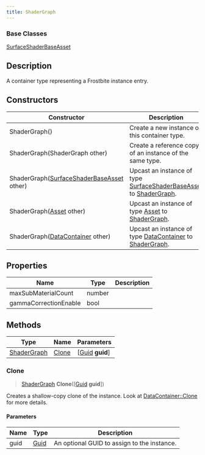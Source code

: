 ```yaml
---
title: ShaderGraph
---
```

### Base Classes

[SurfaceShaderBaseAsset](/vext/ref/fb/surfaceshaderbaseasset/)

## Description

A container type representing a Frostbite instance entry.

## Constructors

| Constructor                                                            | Description                                                                                                   |
| ---------------------------------------------------------------------- | ------------------------------------------------------------------------------------------------------------- |
| ShaderGraph()                                                          | Create a new instance of this container type.                                                                 |
| ShaderGraph(ShaderGraph other)                                         | Create a reference copy of an instance of the same type.                                                      |
| ShaderGraph([SurfaceShaderBaseAsset](/vext/ref/fb/surfaceshaderbaseasset/) other)    | Upcast an instance of type [SurfaceShaderBaseAsset](/vext/ref/fb/surfaceshaderbaseasset/) to [ShaderGraph](/vext/ref/fb/shadergraph/).    |
| ShaderGraph([Asset](/vext/ref/fb/asset/) other)                                      | Upcast an instance of type [Asset](/vext/ref/fb/asset/) to [ShaderGraph](/vext/ref/fb/shadergraph/).                                      |
| ShaderGraph([DataContainer](/vext/ref/shared/class/datacontainer) other) | Upcast an instance of type [DataContainer](/vext/ref/shared/class/datacontainer) to [ShaderGraph](/vext/ref/fb/shadergraph/). |

## Properties

| Name                  | Type   | Description |
| --------------------- | ------ | ----------- |
| maxSubMaterialCount   | number |             |
| gammaCorrectionEnable | bool   |             |

## Methods

| Type                       | Name            | Parameters                                     |
| -------------------------- | --------------- | ---------------------------------------------- |
| [ShaderGraph](/vext/ref/fb/shadergraph/) | [Clone](#clone) | \[[Guid](/vext/ref/shared/class/guid) **guid**\] |

### Clone

> [ShaderGraph](/vext/ref/fb/shadergraph/) **Clone**(\[[Guid](/vext/ref/shared/class/guid) **guid**\])

Creates a shallow-copy clone of the instance. Look at [DataContainer::Clone](/vext/ref/shared/class/datacontainer#clone) for more details.

#### Parameters

| Name | Type         | Description                                 |
| ---- | ------------ | ------------------------------------------- |
| guid | [Guid](/vext/ref/shared/class/guid/) | An optional GUID to assign to the instance. |
